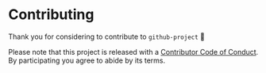 # Contributing

Thank you for considering to contribute to `github-project` 💖

Please note that this project is released with a [Contributor Code of Conduct](./CODE_OF_CONDUCT.md).
By participating you agree to abide by its terms.
